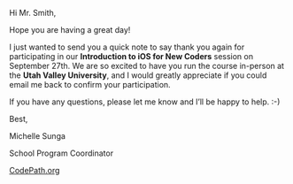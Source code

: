 Hi Mr. Smith,

Hope you are having a great day! 

I just wanted to send you a quick note to say thank you again for participating in our **Introduction to iOS for New Coders** session on September 27th. We are so excited to have you run the course in-person at the **Utah Valley University**, and I would greatly appreciate if you could email me back to confirm your participation.

If you have any questions, please let me know and I’ll be happy to help. :-)

Best,

Michelle Sunga

School Program Coordinator

[CodePath.org](https://codepath.org/)
